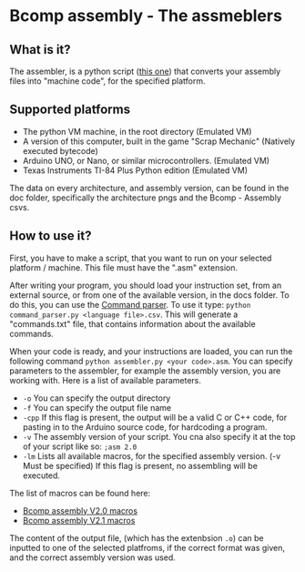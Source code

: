 # Bcomp assembly - The assmeblers

## What is it?

The assembler, is a python script ([this one](../assembler.py)) that converts your assembly files into "machine code", for the specified platform.

## Supported platforms

- The python VM machine, in the root directory (Emulated VM)
- A version of this computer, built in the game "Scrap Mechanic" (Natively executed bytecode)
- Arduino UNO, or Nano, or similar microcontrollers. (Emulated VM)
- Texas Instruments TI-84 Plus Python edition (Emulated VM)

The data on every architecture, and assembly version, can be found in the doc folder, specifically the architecture pngs and the Bcomp - Assembly csvs.

## How to use it?

First, you have to make a script, that you want to run on your selected platform / machine. This file must have the ".asm" extension.

After writing your program, you should load your instruction set, from an external source, or from one of the available version, in the docs folder. To do this, you can use the [Command parser](../command_parser.py). To use it type: `python command_parser.py <language file>.csv`. This will generate a "commands.txt" file, that contains information about the available commands.

When your code is ready, and your instructions are loaded, you can run the following command `python assembler.py <your code>.asm`.
You can specify parameters to the assembler, for example the assembly version, you are working with. Here is a list of available parameters.

- `-o` You can specify the output directory
- `-f` You can specify the output file name
- `-cpp` If this flag is present, the output will be a valid C or C++ code, for pasting in to the Arduino source code, for hardcoding a program.
- `-v` The assembly version of your script. You cna also specify it at the top of your script like so: `;asm 2.0`
- `-lm` Lists all available macros, for the specified assembly version. (-v Must be specified) If this flag is present, no assembling will be executed.

The list of macros can be found here:
- [Bcomp assembly V2.0 macros](macros_2.0.md)
- [Bcomp assembly V2.1 macros](macros_2.1.md)

The content of the output file, (which has the extenbsion `.o`) can be inputted to one of the selected platfroms, if the correct format was given, and the correct assembly version was used.